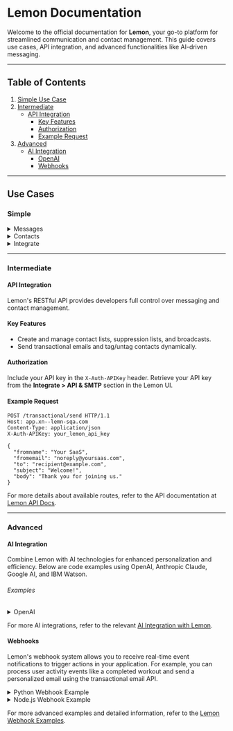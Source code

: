 
# Lemon Documentation

Welcome to the official documentation for **Lemon**, your go-to platform for streamlined communication and contact management. This guide covers use cases, API integration, and advanced functionalities like AI-driven messaging.

---

## Table of Contents
1. [ Simple Use Case](#simple)
2. [Intermediate](#intermediate)
   - [API Integration](#api-integration)
       - [Key Features](#key-features)
       - [Authorization](#authorization)
       - [Example Request](#example-request)
3. [Advanced](#advanced)
    - [AI Integration](#ai-integration)
       - [OpenAI](#openai)
       - [Webhooks](#webhooks)

---

## Use Cases

### Simple

<details>
<summary>Messages</summary>

#### Types of Messages
- **Broadcasts**: Send a single message to a large audience efficiently. Perfect for campaigns and announcements.
- **Funnels**: Guide your audience through automated message flows.
- **Transactional**: Deliver real-time messages triggered by user actions, like order confirmations or password resets.
- **Throttles**: Manage message delivery rates to avoid overwhelming recipients.
</details>

<details>
<summary>Contacts</summary>

#### Contact Management
- **Contact Lists**: Organize your audience with customizable lists.
- **Segments**: Group your audience by behavior, demographics, or preferences.
- **Suppression**: Exclude specific contacts or domains to ensure compliance.
- **Forms**: Collect data and grow your audience with customizable forms.
</details>

<details>
<summary>Integrate</summary>

#### Tools for Integration
- **API & SMTP**: Send messages programmatically or via email protocols.
- **Webhooks**: Automate workflows with real-time event notifications.
- **Zapier & Pabbly**: Connect Lemon to various platforms and automate tasks effortlessly.
</details>

---

### Intermediate

#### API Integration
Lemon's RESTful API provides developers full control over messaging and contact management.

#### Key Features
- Create and manage contact lists, suppression lists, and broadcasts.
- Send transactional emails and tag/untag contacts dynamically.

#### Authorization
Include your API key in the `X-Auth-APIKey` header. Retrieve your API key from the **Integrate > API & SMTP** section in the Lemon UI.

#### Example Request
```http
POST /transactional/send HTTP/1.1
Host: app.xn--lemn-sqa.com
Content-Type: application/json
X-Auth-APIKey: your_lemon_api_key

{
  "fromname": "Your SaaS",
  "fromemail": "noreply@yoursaas.com",
  "to": "recipient@example.com",
  "subject": "Welcome!",
  "body": "Thank you for joining us."
}
```

For more details about available routes, refer to the API documentation at [Lemon API Docs](https://app.xn--lemn-sqa.com/api/doc#/).

---

### Advanced

#### AI Integration
Combine Lemon with AI technologies for enhanced personalization and efficiency. Below are code examples using OpenAI, Anthropic Claude, Google AI, and IBM Watson.

######  Examples

<details>
<summary>OpenAI</summary>

##### Python Code
```python
import openai
import requests

def generate_and_send_email(openai_api_key, lemon_api_key, user_data):
    openai.api_key = openai_api_key

    # Generate email content with OpenAI
    response = openai.Completion.create(
        engine="text-davinci-002",
        prompt=f"Write an email to {user_data['name']} about their recent activity: {user_data['activity']}",
        max_tokens=200
    )
    email_content = response.choices[0].text.strip()

    # Send email using Lemon API
    response = requests.post(
        'https://app.xn--lemn-sqa.com/api/transactional/send',
        headers={
            'Content-Type': 'application/json',
            'X-Auth-APIKey': lemon_api_key
        },
        json={
            "fromname": "Your SaaS",
            "fromemail": "noreply@yoursaas.com",
            "to": user_data['email'],
            "subject": "Your Activity Update",
            "body": f"<html><body>{email_content}</body></html>"
        }
    )
    return response.json()

# Usage
result = generate_and_send_email(
    'your_openai_api_key',
    'your_lemon_api_key',
    {
        "name": "John",
        "email": "john@example.com",
        "activity": "Completed 5 workouts this week"
    }
)
print(result)
```
</details>


For more AI integrations, refer to the relevant  [AI Integration with Lemon](https://lemon.email/introduction/integration-with-ai-services-advanced/).



#### Webhooks

Lemon's webhook system allows you to receive real-time event notifications to trigger actions in your application. For example, you can process user activity events like a completed workout and send a personalized email using the transactional email API.

<details>
  <summary>Python Webhook Example</summary>
  
  ```python
  from flask import Flask, request, jsonify
  import requests

  app = Flask(__name__)

  @app.route('/webhook/user-activity', methods=['POST'])
  def user_activity_webhook():
      data = request.json

      if data['activity_type'] == 'workout_completed':
          response = requests.post(
              'https://app.xn--lemn-sqa.com/api/transactional/send',
              headers={
                  'Content-Type': 'application/json',
                  'X-Auth-APIKey': 'your_lemon_api_key'
              },
              json={
                  "fromname": "FitnessSaaS",
                  "fromemail": "noreply@fitnesssaas.com",
                  "to": data['user_email'],
                  "subject": "Great job on your workout!",
                  "body": f"<html><body>You completed a {data['workout_type']} workout. Keep it up!</body></html>"
              }
          )

          if response.status_code == 200:
              return jsonify({"status": "success", "message": "Email sent"}), 200
          else:
              return jsonify({"status": "error", "message": "Failed to send email"}), 500

      return jsonify({"status": "success", "message": "Webhook received"}), 200

  if __name__ == '__main__':
      app.run(port=5000)
  ```
</details>

<details>
  <summary>Node.js Webhook Example</summary>

  ```javascript
  const express = require('express');
  const axios = require('axios');
  const app = express();

  app.use(express.json());

  app.post('/webhook/user-activity', async (req, res) => {
      const data = req.body;

      if (data.activity_type === 'workout_completed') {
          try {
              const response = await axios.post('https://app.xn--lemn-sqa.com/api/transactional/send', {
                  fromname: "FitnessSaaS",
                  fromemail: "noreply@fitnesssaas.com",
                  to: data.user_email,
                  subject: "Great job on your workout!",
                  body: `<html><body>You completed a ${data.workout_type} workout. Keep it up!</body></html>`
              }, {
                  headers: {
                      'Content-Type': 'application/json',
                      'X-Auth-APIKey': 'your_lemon_api_key'
                  }
              });
              
              if (response.status === 200) {
                  res.json({ status: "success", message: "Email sent" });
              } else {
                  res.status(500).json({ status: "error", message: "Failed to send email" });
              }
          } catch (error) {
              console.error('Error sending email:', error);
              res.status(500).json({ status: "error", message: "Failed to send email" });
          }
      } else {
          res.json({ status: "success", message: "Webhook received" });
      }
  });

  app.listen(5000, () => console.log('Server running on port 5000'));
  ```
</details>

For more advanced examples and detailed information, refer to the [Lemon Webhook Examples](https://lemon.email/introduction/webhook-examples-advanced).
